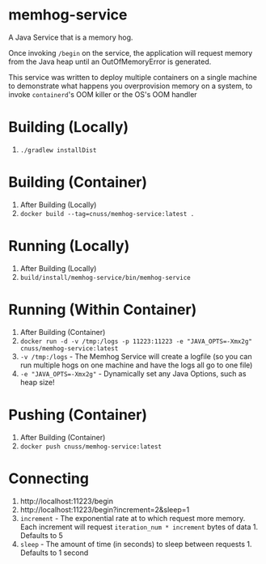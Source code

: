 # memhog-service
A Java Service that is a memory hog.

Once invoking `/begin` on the service, the application will request memory from the Java heap until an OutOfMemoryError is generated.

This service was written to deploy multiple containers on a single machine to demonstrate what happens you overprovision memory on a system, to invoke `containerd`'s OOM killer or the OS's OOM handler

# Building (Locally)
 1. `./gradlew installDist`

# Building (Container)
 1. After Building (Locally)
 1. `docker build --tag=cnuss/memhog-service:latest .`

# Running (Locally)
 1. After Building (Locally)
 1. `build/install/memhog-service/bin/memhog-service`

# Running (Within Container)
 1. After Building (Container)
 1. `docker run -d -v /tmp:/logs -p 11223:11223 -e "JAVA_OPTS=-Xmx2g" cnuss/memhog-service:latest`
   1. `-v /tmp:/logs` - The Memhog Service will create a logfile (so you can run multiple hogs on one machine and have the logs all go to one file)
   1. `-e "JAVA_OPTS=-Xmx2g"` -  Dynamically set any Java Options, such as heap size!

# Pushing (Container)
1. After Building (Container)
2. `docker push cnuss/memhog-service:latest`

# Connecting
 1. http://localhost:11223/begin
 1. http://localhost:11223/begin?increment=2&sleep=1
   1. `increment` - The exponential rate at to which request more memory.  Each increment will request `iteration_num * increment` bytes of data
     1. Defaults to 5
   1. `sleep` - The amount of time (in seconds) to sleep between requests
     1. Defaults to 1 second
